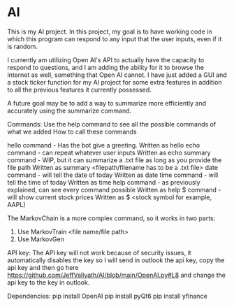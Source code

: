 # AI
This is my AI project. In this project, my goal is to have working code in which this program can respond to any input that the user inputs, even if it is random.

I currently am utilizing Open AI's API to actually have the capacity to respond to questions, and I am adding the ability for it to browse the internet as well, something that Open AI cannot. I have just added a GUI and a stock ticker function for my AI project for some extra features in addition to all the previous features it currently possessed.

A future goal may be to add a way to summarize more efficiently and accurately using the summarize command.


Commands:
Use the help command to see all the possible commands of what we added                                    How to call these commands

hello command - Has the bot give a greeting.                                                              Written as hello
echo command - can repeat whatever user inputs                                                            Written as echo <what you want it to repeat>
summary command - WIP, but it can summarize a .txt file as long as you provide the file path              Written as summary <filepath/filename has to be a .txt file> 
date command - will tell the date of today                                                                Written as date
time command - will tell the time of today                                                                Written as time
help command - as previously explained, can see every command possible                                    Written as help
$ command - will show current stock prices                                                                Written as $ <stock symbol for example, AAPL)


The MarkovChain is a more complex command, so it works in two parts:
1. Use MarkovTrain <file name/file path>
2. Use MarkovGen <number of words you want to generate in the markov chain>






API key:
The API key will not work because of security issues, it automatically disables the key so I will send in outlook the api key, copy the api key and then go here https://github.com/JeffVallyath/AI/blob/main/OpenAI.py#L8 and change the api key to the key in outlook. 




Dependencies:
pip install OpenAI
pip install pyQt6
pip install yfinance
